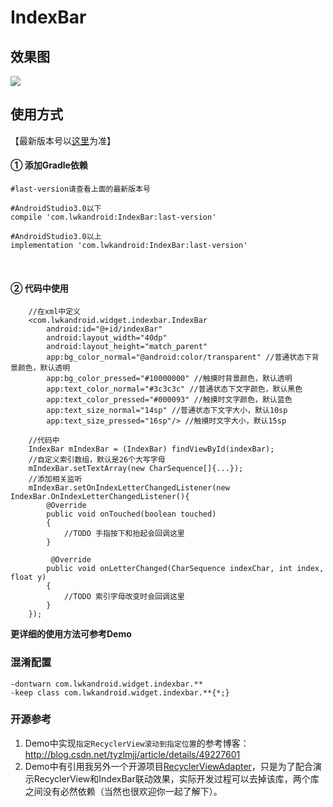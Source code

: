 # IndexBar

## 效果图
![](https://github.com/Vanish136/IndexBar/raw/master/pics/demo.gif) <br />

## 使用方式
【最新版本号以[这里](https://github.com/Vanish136/IndexBar/releases)为准】

#### ① 添加Gradle依赖
```
#last-version请查看上面的最新版本号

#AndroidStudio3.0以下
compile 'com.lwkandroid:IndexBar:last-version'

#AndroidStudio3.0以上
implementation 'com.lwkandroid:IndexBar:last-version'
```
<br />

#### ② 代码中使用
```
    //在xml中定义
    <com.lwkandroid.widget.indexbar.IndexBar
        android:id="@+id/indexBar"
        android:layout_width="40dp"
        android:layout_height="match_parent"
        app:bg_color_normal="@android:color/transparent" //普通状态下背景颜色，默认透明
        app:bg_color_pressed="#10000000" //触摸时背景颜色，默认透明
        app:text_color_normal="#3c3c3c" //普通状态下文字颜色，默认黑色
        app:text_color_pressed="#000093" //触摸时文字颜色，默认蓝色
        app:text_size_normal="14sp" //普通状态下文字大小，默认10sp
        app:text_size_pressed="16sp"/> //触摸时文字大小，默认15sp

    //代码中
    IndexBar mIndexBar = (IndexBar) findViewById(indexBar);
    //自定义索引数组，默认是26个大写字母
    mIndexBar.setTextArray(new CharSequence[]{...});
    //添加相关监听
    mIndexBar.setOnIndexLetterChangedListener(new IndexBar.OnIndexLetterChangedListener(){
        @Override
        public void onTouched(boolean touched)
        {
            //TODO 手指按下和抬起会回调这里
        }

         @Override
        public void onLetterChanged(CharSequence indexChar, int index, float y)
        {
            //TODO 索引字母改变时会回调这里
        }
    });
```
**更详细的使用方法可参考Demo**
<br />

### 混淆配置
```
-dontwarn com.lwkandroid.widget.indexbar.**
-keep class com.lwkandroid.widget.indexbar.**{*;}
```

### 开源参考
1. Demo中实现`指定RecyclerView滚动到指定位置`的参考博客：http://blog.csdn.net/tyzlmjj/article/details/49227601
2. Demo中有引用我另外一个开源项目[RecyclerViewAdapter](https://github.com/Vanish136/RecyclerViewAdapter)，只是为了配合演示RecyclerView和IndexBar联动效果，实际开发过程可以去掉该库，两个库之间没有必然依赖（当然也很欢迎你一起了解下）。
